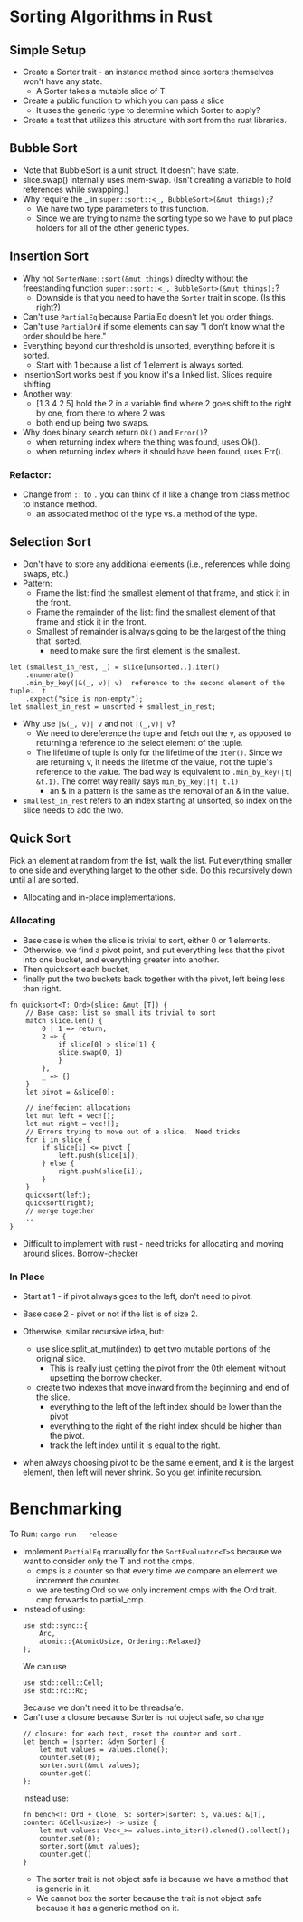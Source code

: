 # Sorting Algorithms in Rust


## Simple Setup
* Create a Sorter trait - an instance method since sorters themselves won't have any state.
    * A Sorter takes a mutable slice of T
* Create a public function to which you can pass a slice
    * It uses the generic type to determine which Sorter to apply?
* Create a test that utilizes this structure with sort from the rust libraries.

## Bubble Sort
* Note that BubbleSort is a unit struct.  It doesn't have state.
* slice.swap() internally uses mem-swap.  (Isn't creating a variable to hold references while swapping.)
* Why require the _ in `super::sort::<_, BubbleSort>(&mut things);`?
    * We have two type parameters to this function.
    * Since we are trying to name the sorting type so we have to put place holders for all of the other generic types.

## Insertion Sort
* Why not `SorterName::sort(&mut things)` direclty without the freestanding function `super::sort::<_, BubbleSort>(&mut things);`?
    * Downside is that you need to have the `Sorter` trait in scope. (Is this right?)
* Can't use `PartialEq` because PartialEq doesn't let you order things.
* Can't use `PartialOrd` if some elements can say "I don't know what the order should be here."
* Everything beyond our threshold is unsorted, everything before it is sorted.
    * Start with 1 because a list of 1 element is always sorted.
* InsertionSort works best if you know it's a linked list.  Slices require shifting
* Another way:
    * [1 3 4 2 5]
      hold the 2 in a variable
      find where 2 goes
      shift to the right by one, from there to where 2 was
    * both end up being two swaps.
* Why does binary search return `Ok()` and `Error()`?
    * when returning index where the thing was found, uses Ok().
    * when returning index where it should have been found, uses Err().

### Refactor:
* Change from `::` to `.` you can think of it like a change from class method to instance method.
    * an associated method of the type vs. a method of the type.

## Selection Sort
* Don't have to store any additional elements (i.e., references while doing swaps, etc.)
* Pattern:
    * Frame the list: find the smallest element of that frame, and stick it in the front.
    * Frame the remainder of the list: find the smallest element of that frame and stick it in the front.
    * Smallest of remainder is always going to be the largest of the thing that' sorted.
        * need to make sure the first element is the smallest.
```
let (smallest_in_rest, _) = slice[unsorted..].iter()
    .enumerate()
    .min_by_key(|&(_, v)| v)  reference to the second element of the tuple.  t
    .expect("sice is non-empty");
let smallest_in_rest = unsorted + smallest_in_rest;
```
* Why use `|&(_, v)| v` and not `|(_,v)| v`?
    * We need to dereference the tuple and fetch out the v, as opposed to returning a reference to the select element of the tuple.
    * The lifetime of tuple is only for the lifetime of the `iter()`. Since we are returning v, it needs the lifetime of the value, not the tuple's reference to the value. The bad way is equivalent to `.min_by_key(|t| &t.1)`.  The corret way really says `min_by_key(|t| t.1)`
        * an & in a pattern is the same as the removal of an & in the value. 
* `smallest_in_rest` refers to an index starting at unsorted, so index on the slice needs to add the two.

## Quick Sort
Pick an element at random from the list, walk the list.  Put everything smaller to one side and everything larget to the other side.  Do this recursively down until all are sorted.
* Allocating and in-place implementations.
### Allocating
* Base case is when the slice is trivial to sort, either 0 or 1 elements.
* Otherwise, we find a pivot point, and put everything less that the pivot into one bucket, and everything greater into another.
* Then quicksort each bucket,
* finally put the two buckets back together with the pivot, left being less than right.
```
fn quicksort<T: Ord>(slice: &mut [T]) {
    // Base case: list so small its trivial to sort
    match slice.len() {
        0 | 1 => return,
        2 => {
            if slice[0] > slice[1] {
            slice.swap(0, 1)
            }
        },
        _ => {}
    }
    let pivot = &slice[0];

    // ineffecient allocations
    let mut left = vec![];
    let mut right = vec![];
    // Errors trying to move out of a slice.  Need tricks
    for i in slice {
        if slice[i] <= pivot {
            left.push(slice[i]);
        } else {
            right.push(slice[i]);
        }
    }
    quicksort(left);
    quicksort(right);
    // merge together
    ..
}
```
* Difficult to implement with rust - need tricks for allocating and moving around slices.  Borrow-checker
### In Place
* Start at 1 - if pivot always goes to the left, don't need to pivot.
* Base case 2 - pivot or not if the list is of size 2.

* Otherwise, similar recursive idea, but:
    * use slice.split_at_mut(index) to get two mutable portions of the original slice.
        * This is really just getting the pivot from the 0th element without upsetting the borrow checker.
    * create two indexes that move inward from the beginning and end of the slice.
        * everything to the left of the left index should be lower than the pivot
        * everything to the right of the right index should be higher than the pivot.
        * track the left index until it is equal to the right.

* when always choosing pivot to be the same element, and it is the largest element, then left will never shrink. So you get infinite recursion.

# Benchmarking
To Run: `cargo run --release`
* Implement `PartialEq` manually for the `SortEvaluator<T>`s because we want to consider only the T and not the cmps.
    * cmps is a counter so that every time we compare an element we increment the counter.
    * we are testing Ord so we only increment cmps with the Ord trait.  cmp forwards to partial_cmp.
* Instead of using:
    ```
    use std::sync::{
        Arc, 
        atomic::{AtomicUsize, Ordering::Relaxed}
    };
    ```
    We can use 
    ```
    use std::cell::Cell;
    use std::rc::Rc;
    ```
    Because we don't need it to be threadsafe.
* Can't use a closure because Sorter is not object safe, so change
    ```
    // closure: for each test, reset the counter and sort.
    let bench = |sorter: &dyn Sorter| {
        let mut values = values.clone();
        counter.set(0);
        sorter.sort(&mut values);
        counter.get()
    };
    ```
    Instead use:
    ```
    fn bench<T: Ord + Clone, S: Sorter>(sorter: S, values: &[T], counter: &Cell<usize>) -> usize {
        let mut values: Vec<_>= values.into_iter().cloned().collect();
        counter.set(0);
        sorter.sort(&mut values);
        counter.get()
    }
    ```
    * The sorter trait is not object safe is because we have a method that is generic in it.
    * We cannot box the sorter because the trait is not object safe because it has a generic method on it.
